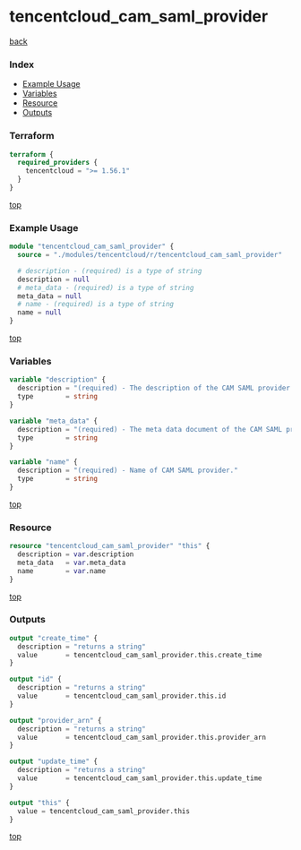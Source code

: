 # tencentcloud_cam_saml_provider

[back](../tencentcloud.md)

### Index

- [Example Usage](#example-usage)
- [Variables](#variables)
- [Resource](#resource)
- [Outputs](#outputs)

### Terraform

```terraform
terraform {
  required_providers {
    tencentcloud = ">= 1.56.1"
  }
}
```

[top](#index)

### Example Usage

```terraform
module "tencentcloud_cam_saml_provider" {
  source = "./modules/tencentcloud/r/tencentcloud_cam_saml_provider"

  # description - (required) is a type of string
  description = null
  # meta_data - (required) is a type of string
  meta_data = null
  # name - (required) is a type of string
  name = null
}
```

[top](#index)

### Variables

```terraform
variable "description" {
  description = "(required) - The description of the CAM SAML provider."
  type        = string
}

variable "meta_data" {
  description = "(required) - The meta data document of the CAM SAML provider."
  type        = string
}

variable "name" {
  description = "(required) - Name of CAM SAML provider."
  type        = string
}
```

[top](#index)

### Resource

```terraform
resource "tencentcloud_cam_saml_provider" "this" {
  description = var.description
  meta_data   = var.meta_data
  name        = var.name
}
```

[top](#index)

### Outputs

```terraform
output "create_time" {
  description = "returns a string"
  value       = tencentcloud_cam_saml_provider.this.create_time
}

output "id" {
  description = "returns a string"
  value       = tencentcloud_cam_saml_provider.this.id
}

output "provider_arn" {
  description = "returns a string"
  value       = tencentcloud_cam_saml_provider.this.provider_arn
}

output "update_time" {
  description = "returns a string"
  value       = tencentcloud_cam_saml_provider.this.update_time
}

output "this" {
  value = tencentcloud_cam_saml_provider.this
}
```

[top](#index)
